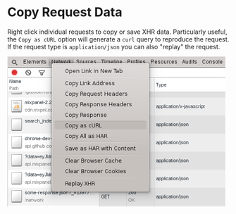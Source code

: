 Copy Request Data
=================

Right click individual requests to copy or save XHR data. Particularly useful, the `Copy as cURL` option will generate a `curl` query to reproduce the request. If the request type is `application/json` you can also "replay" the request.

![alt text](/network/copy-data.png "Less")